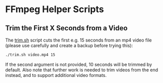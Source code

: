 # FFmpeg Helper Scripts

## Trim the First X Seconds from a Video

The [trim.sh](trim.sh) script cuts the first e.g. 15 seconds from an mp4 video file (please use carefully and create a backup before trying this):

```bash
./trim.sh video.mp4 15
```

If the second argument is not provided, 10 seconds will be trimmed by default. Also note that further work is needed to trim videos from the end instead, and to support additional video formats. 